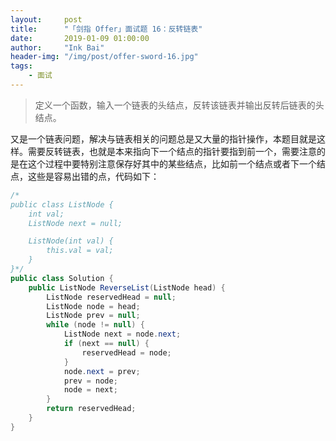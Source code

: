 ```yaml
---
layout:     post
title:      "「剑指 Offer」面试题 16：反转链表"
date:       2019-01-09 01:00:00
author:     "Ink Bai"
header-img: "/img/post/offer-sword-16.jpg"
tags:
    - 面试
---
```


> 定义一个函数，输入一个链表的头结点，反转该链表并输出反转后链表的头结点。

又是一个链表问题，解决与链表相关的问题总是又大量的指针操作，本题目就是这样。需要反转链表，也就是本来指向下一个结点的指针要指到前一个，需要注意的是在这个过程中要特别注意保存好其中的某些结点，比如前一个结点或者下一个结点，这些是容易出错的点，代码如下：

```java
/*
public class ListNode {
    int val;
    ListNode next = null;

    ListNode(int val) {
        this.val = val;
    }
}*/
public class Solution {
    public ListNode ReverseList(ListNode head) {
        ListNode reservedHead = null;
        ListNode node = head;
        ListNode prev = null;
        while (node != null) {
            ListNode next = node.next;
            if (next == null) {
                reservedHead = node;
            }
            node.next = prev;
            prev = node;
            node = next;
        }
        return reservedHead;
    }
}
```
